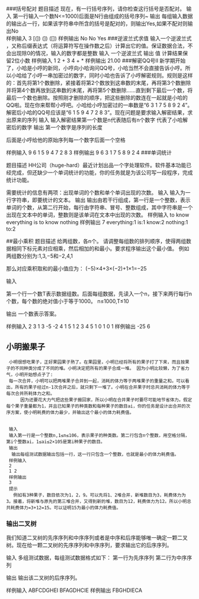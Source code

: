 ###括号配对 题目描述
现在，有一行括号序列，请你检查这行括号是否配对。 
输入
第一行输入一个数N<=1000)后面是N行由[]()组成的括号序列~
输出
每组输入数据的输出占一行，如果该字符串中所含的括号是配对的，则输出Yes,如果不配对则输出No  
样例输入
3
[(])
(])
([[]()])
样例输出
No
No
Yes
###逆波兰式求值
输入一个逆波兰式 ，又称后缀表达式（将运算符写在操作数之后）计算出它的值。保证数据合法，不会出现除0的情况，输入的数字都是整数
输入
一个逆波兰式
输出
值 计算结果保留2位小数
样例输入
1 2 + 3 4 + *
样例输出
21.00
###解密QQ号II
   新学期开始了，小哈是小哼的新同，小哼向小哈询问QQ号，小哈当然不会直接告诉小哼。所以小哈给了小哼一串加密过的数字，同时小哈也告诉了小哼解密规则。规则是这样的：首先将第1个数删除，紧接着将第2个数放到这串数的末尾，再将第3个数删除并将第4个数再放到这串数的末尾，再将第5个数删除……直到剩下最后一个数，将最后一个数也删除。按照刚才删除的顺序，把这些删除的数连在一起就是小哈的QQ啦。现在你来帮帮小哼吧。小哈给小哼加密过的一串数是“6 3 1 7 5 8 9 2 4”。解密后小哈的QQ号应该是“6 1 5 9 4 7 2 8 3”。现在问题是要求输入解密结果，求出原来的序列
   输入
   输入解密结果第一个数是n代表随后有n个数字 代表了小哈解密后的数字
   输出
   第一个数字是序列的长度
   
   后面是小哼给他的原始序列每一个数字后面一个空格
   
   样例输入
   9
   6 1 5 9 4 7 2 8 3
   样例输出
   9
   6 3 1 7 5 8 9 2 4 
   ###单词统计
   
   题目描述
   HH公司（huge-hard）最近计划出品一个字处理软件。软件基本功能已经完成，但还缺少一个单词统计的功能，你的任务就是为该公司写一段程序，完成统计功能。
   
   需要统计的信息有两项：出现单词的个数和单个单词出现的次数。
   输入
   输入为一行字符串，即要统计的文本。
   输出
   输出由若干行组成，第一行是一个整数，表示单词的个数，从第二行开始，每行由字符串、冒号、整数组成，其中字符串是一个出现在文本中的单词，整数则是该单词在文本中出现的次数。
   样例输入
   to know everything is to know nothing
   样例输出
   7
   everything:1
   is:1
   know:2
   nothing:1
   to:2
   
   ##最小乘积
   题目描述
   给两组数，各n个。
   请调整每组数的排列顺序，使得两组数据相同下标元素对应相乘，然后相加的和最小。要求程序输出这个最小值。
   例如两组数分别为:1,3,−5和−2,4,1 
   
   那么对应乘积取和的最小值应为：
   (−5)×4+3×(−2)+1×1=−25
   
   输入
   
   第一个行一个数T表示数据组数。后面每组数据，先读入一个n，接下来两行每行n个数，每个数的绝对值小于等于1000。 
   n≤1000,T≤10
   
   输出
   一个数表示答案。 
   
   样例输入
   2 
   3 
   1  3  -5 
   -2  4  1 
   5 
   1  2  3  4  5 
   1  0  1  0  1
   样例输出
   -25
   6
   ## 小明搬果子
     小明很想吃果子，正好果园果子熟了。在果园里，小明已经将所有的果子打了下来，而且按果子的不同种类分成了不同的堆。小明决定把所有的果子合成一堆。 因为小明比较懒，为了省力气，小明开始想点子了:
     每一次合并，小明可以把两堆果子合并到一起，消耗的体力等于两堆果子的重量之和。可以看出，所有的果子经过n-1次合并之后，就只剩下一堆了。小明在合并果子时总共消耗的体力等于每次合并所耗体力之和。
      　　因为还要花大力气把这些果子搬回家，所以小明在合并果子时要尽可能地节省体力。假定每个果子重量都为1，并且已知果子的种类数和每种果子的数目ai，你的任务是设计出合并的次序方案，使小明耗费的体力最少，并输出这个最小的体力耗费值。
      
     
     输入
     输入第一行是一个整数n,1≤n≤106，表示果子的种类数。第二行包含n个整数，用空格分隔，第i个整数ai，1≤ai≤2×105是第i种果子的数目。
     输出
      输出每组测试数据输出包括一行，这一行只包含一个整数，也就是最小的体力耗费值。
     样例输入
     2
     1 2 
     样例输出
     3
     提示
     　例如有3种果子，数目依次为1，2，9。可以先将1、2堆合并，新堆数目为3，耗费体力为3。接着，将新堆与原先的第三堆合并，又得到新的堆，数目为12，耗费体力为12。所以小明总共耗费体力=3+12=15。可以证明15为最小的体力耗费值。
     
  ### 输出二叉树
  我们知道二叉树的先序序列和中序序列或者是中序和后序能够唯一确定一颗二叉树。现在给一颗二叉树的先序序列和中序序列，要求输出它的后序序列。
  
  输入
  多组测试数据，每组测试数据格式如下：
  第一行为先序序列
  第二行为中序序列
  
  输出
       输出该二叉树的后序序列。
  
  样例输入
  ABFCDGHEI
  BFAGDHCIE
  样例输出
  FBGHDIECA